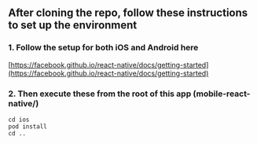 ## After cloning the repo, follow these instructions to set up the environment

### 1. Follow the setup for both iOS and Android here
[https://facebook.github.io/react-native/docs/getting-started](https://facebook.github.io/react-native/docs/getting-started)

### 2. Then execute these from the root of this app (mobile-react-native/)
```shell script
cd ios
pod install
cd ..
```
